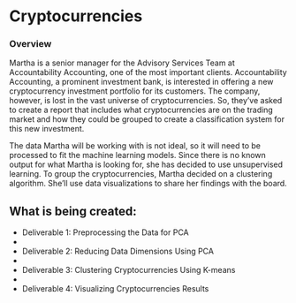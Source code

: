 # Cryptocurrencies
### Overview

Martha is a senior manager for the Advisory Services Team at Accountability Accounting, one of the most important clients. Accountability Accounting, a prominent investment bank, is interested in offering a new cryptocurrency investment portfolio for its customers. The company, however, is lost in the vast universe of cryptocurrencies. So, they’ve asked to create a report that includes what cryptocurrencies are on the trading market and how they could be grouped to create a classification system for this new investment.

The data Martha will be working with is not ideal, so it will need to be processed to fit the machine learning models. Since there is no known output for what Martha is looking for, she has decided to use unsupervised learning. To group the cryptocurrencies, Martha decided on a clustering algorithm. She’ll use data visualizations to share her findings with the board.

## What is being created:
  - Deliverable 1: Preprocessing the Data for PCA
  - 
  - Deliverable 2: Reducing Data Dimensions Using PCA
  - 
  - Deliverable 3: Clustering Cryptocurrencies Using K-means
  - 
  - Deliverable 4: Visualizing Cryptocurrencies Results
